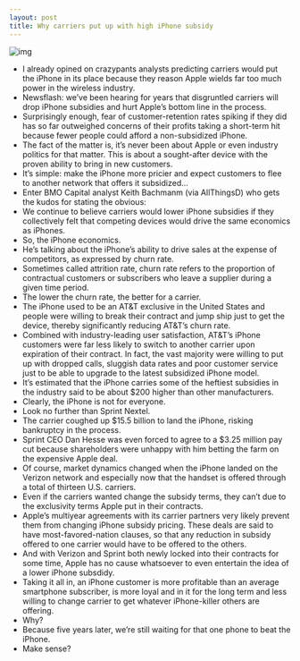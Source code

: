 ```yaml
---
layout: post
title: Why carriers put up with high iPhone subsidy
---
```

![img](http://media.idownloadblog.com/wp-content/uploads/2012/04/Cell-tower-Flickr-user-forklift.jpeg)
* I already opined on crazypants analysts predicting carriers would put the iPhone in its place because they reason Apple wields far too much power in the wireless industry.
* Newsflash: we’ve been hearing for years that disgruntled carriers will drop iPhone subsidies and hurt Apple’s bottom line in the process.
* Surprisingly enough, fear of customer-retention rates spiking if they did has so far outweighed concerns of their profits taking a short-term hit because fewer people could afford a non-subsidized iPhone.
* The fact of the matter is, it’s never been about Apple or even industry politics for that matter. This is about a sought-after device with the proven ability to bring in new customers.
* It’s simple: make the iPhone more pricier and expect customers to flee to another network that offers it subsidized…
* Enter BMO Capital analyst Keith Bachmanm (via AllThingsD) who gets the kudos for stating the obvious:
* We continue to believe carriers would lower iPhone subsidies if they collectively felt that competing devices would drive the same economics as iPhones.
* So, the iPhone economics.
* He’s talking about the iPhone’s ability to drive sales at the expense of competitors, as expressed by churn rate.
* Sometimes called attrition rate, churn rate refers to the proportion of contractual customers or subscribers who leave a supplier during a given time period.
* The lower the churn rate, the better for a carrier.
* The iPhone used to be an AT&T exclusive in the United States and people were willing to break their contract and jump ship just to get the device, thereby significantly reducing AT&T’s churn rate.
* Combined with industry-leading user satisfaction, AT&T’s iPhone customers were far less likely to switch to another carrier upon expiration of their contract. In fact, the vast majority were willing to put up with dropped calls, sluggish data rates and poor customer service just to be able to upgrade to the latest subsidized iPhone model.
* It’s estimated that the iPhone carries some of the heftiest subsidies in the industry said to be about $200 higher than other manufacturers.
* Clearly, the iPhone is not for everyone.
* Look no further than Sprint Nextel.
* The carrier coughed up $15.5 billion to land the iPhone, risking bankruptcy in the process.
* Sprint CEO Dan Hesse was even forced to agree to a $3.25 million pay cut because shareholders were unhappy with him betting the farm on the expensive Apple deal.
* Of course, market dynamics changed when the iPhone landed on the Verizon network and especially now that the handset is offered through a total of thirteen U.S. carriers.
* Even if the carriers wanted change the subsidy terms, they can’t due to the exclusivity terms Apple put in their contracts.
* Apple’s multiyear agreements with its carrier partners very likely prevent them from changing iPhone subsidy pricing. These deals are said to have most-favored-nation clauses, so that any reduction in subsidy offered to one carrier would have to be offered to the others.
* And with Verizon and Sprint both newly locked into their contracts for some time, Apple has no cause whatsoever to even entertain the idea of a lower iPhone subsdidy.
* Taking it all in, an iPhone customer is more profitable than an average smartphone subscriber, is more loyal and in it for the long term and less willing to change carrier to get whatever iPhone-killer others are offering.
* Why?
* Because five years later, we’re still waiting for that one phone to beat the iPhone.
* Make sense?

